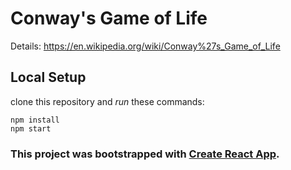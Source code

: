 # Conway's Game of Life
Details: https://en.wikipedia.org/wiki/Conway%27s_Game_of_Life

## Local Setup
clone this repository and *run* these commands:

```
npm install
npm start
```

### This project was bootstrapped with [Create React App](https://github.com/facebookincubator/create-react-app).
